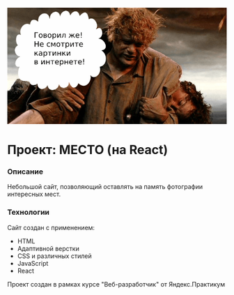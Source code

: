 ![logo](./src/image/readme-header.png)

# Проект: МЕСТО (на React)

### Описание
Небольшой сайт, позволяющий оставлять на память фотографии интересных мест.

### Технологии
Сайт создан с применением:
* HTML
* Адаптивной верстки
* CSS и различных стилей
* JavaScript
* React

Проект создан в рамках курсе "Веб-разработчик" от Яндекс.Практикум
